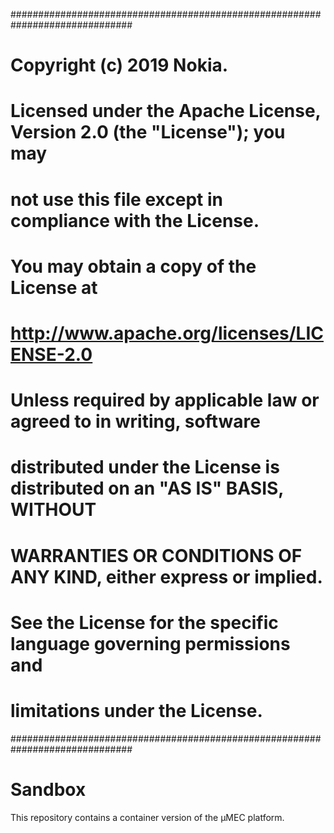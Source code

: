 ##############################################################################
# Copyright (c) 2019 Nokia.                                                  #
#                                                                            #
# Licensed under the Apache License, Version 2.0 (the "License"); you may    #
# not use this file except in compliance with the License.                   #
#                                                                            #
# You may obtain a copy of the License at                                    #
#       http://www.apache.org/licenses/LICENSE-2.0                           #
#                                                                            #
# Unless required by applicable law or agreed to in writing, software        #
# distributed under the License is distributed on an "AS IS" BASIS, WITHOUT  #
# WARRANTIES OR CONDITIONS OF ANY KIND, either express or implied.           #
# See the License for the specific language governing permissions and        #
# limitations under the License.                                             #
##############################################################################


Sandbox
========

This repository contains a container version of the µMEC platform.
